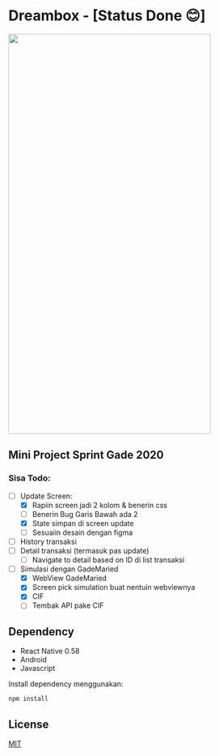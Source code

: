 # Dreambox - [Status Done :blush:]

<img src="https://user-images.githubusercontent.com/8059548/77724531-c9cd5780-7025-11ea-8874-d62bb854b659.gif" width="400" height="790">

## Mini Project Sprint Gade 2020

### Sisa Todo: 
- [ ] Update Screen:
  - [x] Rapiin screen jadi 2 kolom & benerin css
  - [ ] Benerin Bug Garis Bawah ada 2  
  - [x] State simpan di screen update 
  - [ ] Sesuaiin desain dengan figma             
- [ ] History transaksi 
- [ ] Detail transaksi (termasuk pas update)
  - [ ] Navigate to detail based on ID di list transaksi
- [ ] Simulasi dengan GadeMaried
  - [x] WebView GadeMaried 
  - [x] Screen pick simulation buat nentuin webviewnya 
  - [x] CIF 
  - [ ] Tembak API pake CIF 

## Dependency

- React Native 0.58 
- Android 
- Javascript

Install dependency menggunakan: 
```javascript
npm install 
```

## License
[MIT](https://choosealicense.com/licenses/mit/)

